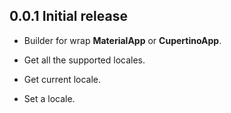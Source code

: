 ## 0.0.1 Initial release

* Builder for wrap **MaterialApp** or **CupertinoApp**.

* Get all the supported locales.

* Get current locale.

* Set a locale.